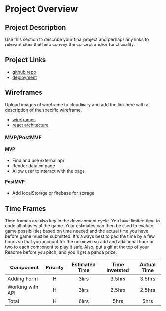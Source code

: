 # Project Overview


## Project Description

Use this section to describe your final project and perhaps any links to relevant sites that help convey the concept and\or functionality.

## Project Links

- [github repo]()
- [deployment]()

## Wireframes

Upload images of wireframe to cloudinary and add the link here with a description of the specific wireframe.

- [wireframes]()
- [react architecture]()


### MVP/PostMVP

#### MVP
- Find and use external api 
- Render data on page 
- Allow user to interact with the page

#### PostMVP

- Add localStorage or firebase for storage


## Time Frames

Time frames are also key in the development cycle.  You have limited time to code all phases of the game.  Your estimates can then be used to evalute game possibilities based on time needed and the actual time you have before game must be submitted. It's always best to pad the time by a few hours so that you account for the unknown so add and additional hour or two to each component to play it safe. Also, put a gif at the top of your Readme before you pitch, and you'll get a panda prize.

| Component | Priority | Estimated Time | Time Invetsted | Actual Time |
| --- | :---: |  :---: | :---: | :---: |
| Adding Form | H | 3hrs| 3.5hrs | 3.5hrs |
| Working with API | H | 3hrs| 2.5hrs | 2.5hrs |
| Total | H | 6hrs| 5hrs | 5hrs |
